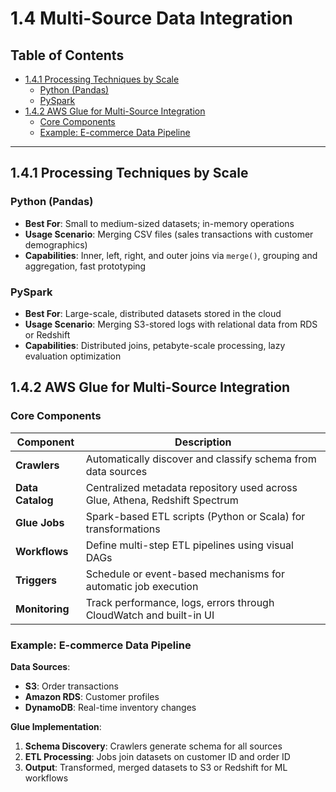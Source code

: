 # 1.4 Multi-Source Data Integration

## Table of Contents

- [1.4.1 Processing Techniques by Scale](#141-processing-techniques-by-scale)
  - [Python (Pandas)](#python-pandas)
  - [PySpark](#pyspark)
- [1.4.2 AWS Glue for Multi-Source Integration](#142-aws-glue-for-multi-source-integration)
  - [Core Components](#core-components)
  - [Example: E-commerce Data Pipeline](#example-e-commerce-data-pipeline)

---

## 1.4.1 Processing Techniques by Scale

###  Python (Pandas)
- **Best For**: Small to medium-sized datasets; in-memory operations
- **Usage Scenario**: Merging CSV files (sales transactions with customer demographics)
- **Capabilities**: Inner, left, right, and outer joins via `merge()`, grouping and aggregation, fast prototyping

### PySpark
- **Best For**: Large-scale, distributed datasets stored in the cloud
- **Usage Scenario**: Merging S3-stored logs with relational data from RDS or Redshift
- **Capabilities**: Distributed joins, petabyte-scale processing, lazy evaluation optimization

## 1.4.2 AWS Glue for Multi-Source Integration

### Core Components
| Component        | Description                                                                 |
|------------------|-----------------------------------------------------------------------------|
| **Crawlers**     | Automatically discover and classify schema from data sources               |
| **Data Catalog** | Centralized metadata repository used across Glue, Athena, Redshift Spectrum |
| **Glue Jobs**    | Spark-based ETL scripts (Python or Scala) for transformations             |
| **Workflows**    | Define multi-step ETL pipelines using visual DAGs                         |
| **Triggers**     | Schedule or event-based mechanisms for automatic job execution             |
| **Monitoring**   | Track performance, logs, errors through CloudWatch and built-in UI        |

### Example: E-commerce Data Pipeline
**Data Sources**:
- **S3**: Order transactions
- **Amazon RDS**: Customer profiles  
- **DynamoDB**: Real-time inventory changes

**Glue Implementation**:
1. **Schema Discovery**: Crawlers generate schema for all sources
2. **ETL Processing**: Jobs join datasets on customer ID and order ID
3. **Output**: Transformed, merged datasets to S3 or Redshift for ML workflows